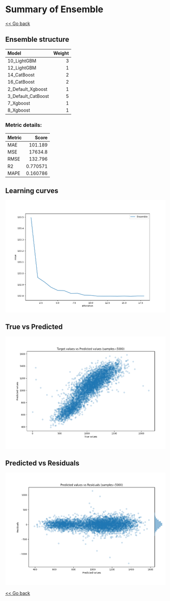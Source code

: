 # Summary of Ensemble

[<< Go back](../README.md)


## Ensemble structure
| Model              |   Weight |
|:-------------------|---------:|
| 10_LightGBM        |        3 |
| 12_LightGBM        |        1 |
| 14_CatBoost        |        2 |
| 16_CatBoost        |        2 |
| 2_Default_Xgboost  |        1 |
| 3_Default_CatBoost |        5 |
| 7_Xgboost          |        1 |
| 8_Xgboost          |        1 |

### Metric details:
| Metric   |        Score |
|:---------|-------------:|
| MAE      |   101.189    |
| MSE      | 17634.8      |
| RMSE     |   132.796    |
| R2       |     0.770571 |
| MAPE     |     0.160786 |



## Learning curves
![Learning curves](learning_curves.png)
## True vs Predicted

![True vs Predicted](true_vs_predicted.png)


## Predicted vs Residuals

![Predicted vs Residuals](predicted_vs_residuals.png)



[<< Go back](../README.md)
